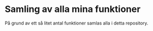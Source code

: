 # Samling av alla mina funktioner
På grund av ett så litet antal funktioner samlas alla i detta repository.
